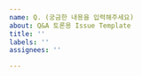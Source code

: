```yaml
---
name: Q. (궁금한 내용을 입력해주세요)
about: Q&A 토론용 Issue Template
title: ''
labels: ''
assignees: ''

---
```


<!-- 추가적인 자세한 질문을 작성해주세요 -->
<!-- ex) B00K 스터디 왜이렇게 재밌어요 ? -->
